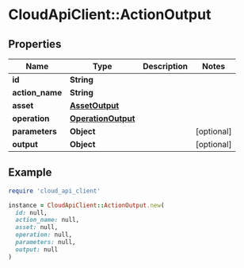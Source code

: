 # CloudApiClient::ActionOutput

## Properties

| Name | Type | Description | Notes |
| ---- | ---- | ----------- | ----- |
| **id** | **String** |  |  |
| **action_name** | **String** |  |  |
| **asset** | [**AssetOutput**](AssetOutput.md) |  |  |
| **operation** | [**OperationOutput**](OperationOutput.md) |  |  |
| **parameters** | **Object** |  | [optional] |
| **output** | **Object** |  | [optional] |

## Example

```ruby
require 'cloud_api_client'

instance = CloudApiClient::ActionOutput.new(
  id: null,
  action_name: null,
  asset: null,
  operation: null,
  parameters: null,
  output: null
)
```

